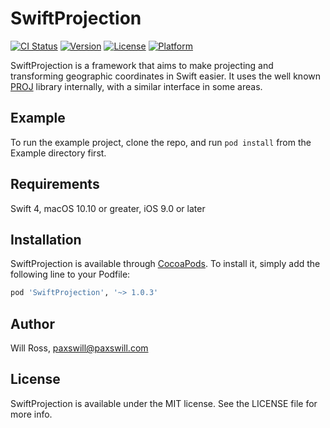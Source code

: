 # SwiftProjection

[![CI Status](http://img.shields.io/travis/paxswill/SwiftProjection.svg?style=flat)](https://travis-ci.org/paxswill/SwiftProjection)
[![Version](https://img.shields.io/cocoapods/v/SwiftProjection.svg?style=flat)](http://cocoapods.org/pods/SwiftProjection)
[![License](https://img.shields.io/cocoapods/l/SwiftProjection.svg?style=flat)](http://cocoapods.org/pods/SwiftProjection)
[![Platform](https://img.shields.io/cocoapods/p/SwiftProjection.svg?style=flat)](http://cocoapods.org/pods/SwiftProjection)

SwiftProjection is a framework that aims to make projecting and transforming geographic coordinates in Swift easier. It uses the well
known [PROJ][proj] library internally, with a similar interface in some areas.

[proj]: http://proj4.org

## Example

To run the example project, clone the repo, and run `pod install` from the Example directory first.

## Requirements

Swift 4, macOS 10.10 or greater, iOS 9.0 or later

## Installation

SwiftProjection is available through [CocoaPods](http://cocoapods.org). To install
it, simply add the following line to your Podfile:

```ruby
pod 'SwiftProjection', '~> 1.0.3'
```

## Author

Will Ross, paxswill@paxswill.com

## License

SwiftProjection is available under the MIT license. See the LICENSE file for more info.
